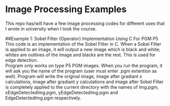 # Image Processing Examples
This repo has/will have a few image processing codes for different uses that I wrote in university when I took the course.

##Example 1: Sobel Filter (Operator) Implementation Using C For PGM P5
This code is an implementation of the Sobel Filter in C. When a Sobel Filter is applied to an image, it will output a new image which is black and white; whites are outlines of the image and blacks are the rest. This is used for edge detection.\
Program only works on type P5 PGM images. When you run the program, it will ask you the name of the program (user must enter .pgm extention as well). Program will write the original image, image after gradiant x calculations, image after gradiant y calculations and image after Sobel Filter is completely applied to the current directory with the names of Img.pgm, xEdgeDetectedImg.pgm, yEdgeDetectedImg.pgm and EdgeDetectedImg.pgm respectively.
